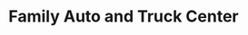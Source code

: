 ---
title: "Family Auto and Truck Center"
url: /grand-junction/family-auto-and-truck-center/
shop: Autohaus
---